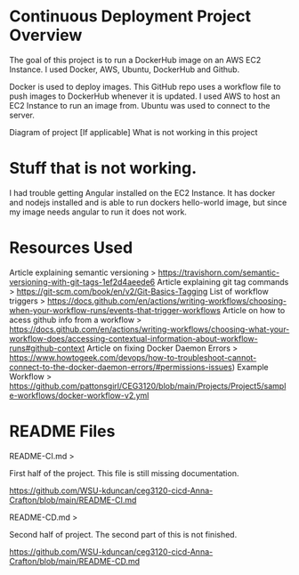 # Continuous Deployment Project Overview
The goal of this project is to run a DockerHub image on an AWS EC2 Instance. I used Docker, AWS, Ubuntu, DockerHub and Github. 

Docker is used to deploy images. 
This GitHub repo uses a workflow file to push images to DockerHub whenever it is updated. 
I used AWS to host an EC2 Instance to run an image from. 
Ubuntu was used to connect to the server. 

Diagram of project
[If applicable] What is not working in this project

# Stuff that is not working. 

I had trouble getting Angular installed on the EC2 Instance.
It has docker and nodejs installed and is able to run dockers hello-world image, but since my image needs angular to run it does not work.  


# Resources Used
Article explaining semantic versioning > https://travishorn.com/semantic-versioning-with-git-tags-1ef2d4aeede6
Article explaining git tag commands > https://git-scm.com/book/en/v2/Git-Basics-Tagging
List of workflow triggers > https://docs.github.com/en/actions/writing-workflows/choosing-when-your-workflow-runs/events-that-trigger-workflows
Article on how to acess github info from a workflow > https://docs.github.com/en/actions/writing-workflows/choosing-what-your-workflow-does/accessing-contextual-information-about-workflow-runs#github-context
Article on fixing Docker Daemon Errors > https://www.howtogeek.com/devops/how-to-troubleshoot-cannot-connect-to-the-docker-daemon-errors/#permissions-issues)
Example Workflow > https://github.com/pattonsgirl/CEG3120/blob/main/Projects/Project5/sample-workflows/docker-workflow-v2.yml

# README Files 

README-CI.md > 

First half of the project. This file is still missing documentation.

https://github.com/WSU-kduncan/ceg3120-cicd-Anna-Crafton/blob/main/README-CI.md


README-CD.md > 

Second half of project. The second part of this is not finished. 

https://github.com/WSU-kduncan/ceg3120-cicd-Anna-Crafton/blob/main/README-CD.md
